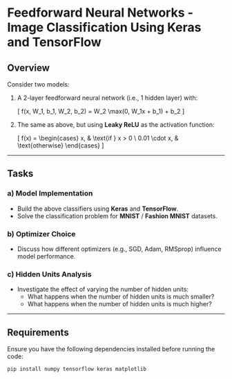 # Feedforward Neural Networks - Image Classification Using Keras and TensorFlow

## Overview
Consider two models:

1. A 2-layer feedforward neural network (i.e., 1 hidden layer) with:

   \[
   f(x, W_1, b_1, W_2, b_2) = W_2 \max(0, W_1x + b_1) + b_2
   \]

2. The same as above, but using **Leaky ReLU** as the activation function:

   \[
   f(x) =
   \begin{cases}
   x, & \text{if } x > 0 \\
   0.01 \cdot x, & \text{otherwise}
   \end{cases}
   \]

---

## Tasks

### a) Model Implementation
- Build the above classifiers using **Keras** and **TensorFlow**.
- Solve the classification problem for **MNIST** / **Fashion MNIST** datasets.

### b) Optimizer Choice
- Discuss how different optimizers (e.g., SGD, Adam, RMSprop) influence model performance.

### c) Hidden Units Analysis
- Investigate the effect of varying the number of hidden units:
  - What happens when the number of hidden units is much smaller?
  - What happens when the number of hidden units is much higher?

---

## Requirements
Ensure you have the following dependencies installed before running the code:

```bash
pip install numpy tensorflow keras matplotlib

